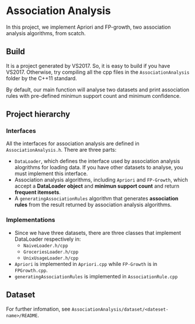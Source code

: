 # Association Analysis
In this project, we implement Apriori and FP-growth,
two association analysis algorithms, from scatch.

## Build
It is a project generated by VS2017. So, it is easy to build if you have VS2017.
Otherwise, try compiling all the cpp files in the `AssociationAnalysis` folder
by the C++11 standard.

By default, our main function will analyse two datasets and print association rules
with pre-defined minimun support count and minimum confidence.

## Project hierarchy
### Interfaces
All the interfaces for association analysis are defined in `AssociationAnalysis.h`.
There are three parts:
- `DataLoader`, which defines the interface used by association analysis alogrithms
  for loading data. If you have other datasets to analyse, you must implement this interface. 
- Association analysis algorithms, including `Apriori` and `FP-Growth`,
  which accept a **DataLoader object** and **minimun support count**
  and return **frequent itemsets**.
- A `generatingAssociationRules` algorithm that generates **association rules** from the result
  returned by association analysis algorithms.

### Implementations
- Since we have three datasets, there are three classes that implement DataLoader
  respectively in:
  - `NaiveLoader.h/cpp`
  - `GroceriesLoader.h/cpp`
  -  `UnixUsageLoader.h/cpp`
- `Apriori` is implemented in `Apriori.cpp` while `FP-Growth` is in `FPGrowth.cpp`.
- `generatingAssociationRules` is implemented in `AssociationRule.cpp`
  
## Dataset
For further infomation, see `AssociationAnalysis/dataset/<dateset-name>/README`.
